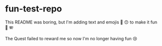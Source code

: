 # fun-test-repo

This README was boring, but I'm adding text and emojis 🎉 🙃 to make it fun 🤡 🪗

The Quest failed to reward me so now I'm no longer having fun 😢
